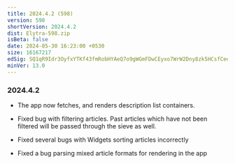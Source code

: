```yaml
---
title: 2024.4.2 (598)
version: 598
shortVersion: 2024.4.2
dist: Elytra-598.zip
isBeta: false
date: 2024-05-30 16:23:00 +0530
size: 16167217
edSig: SQ1qR9Idr3OyfxYTKf43fmRobHYAeQ7o9gWGmFDwCEyxo7WrW2Dny8zk5HCsfCeelP2bfs21ra7kScGRunwvDw==
minVer: 13.0
---
```


### 2024.4.2

- The app now fetches, and renders description list containers.

- Fixed bug with filtering articles. Past articles which have not been filtered will be passed through the sieve as well.

- Fixed several bugs with Widgets sorting articles incorrectly 

- Fixed a bug parsing mixed article formats for rendering in the app
